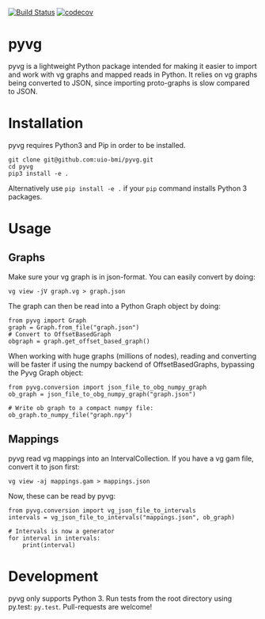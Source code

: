 [![Build Status](https://travis-ci.org/uio-bmi/pyvg.svg?branch=master)](https://travis-ci.org/uio-bmi/pyvg)
[![codecov](https://codecov.io/gh/uio-bmi/pyvg/branch/master/graph/badge.svg)](https://codecov.io/gh/uio-bmi/pyvg)

# pyvg
pyvg is a lightweight Python package intended for making it easier to import and work with vg graphs and mapped reads in Python. It relies on vg graphs being converted to JSON, since importing proto-graphs is slow compared to JSON.

# Installation
pyvg requires Python3 and Pip in order to be installed.

```
git clone git@github.com:uio-bmi/pyvg.git
cd pyvg
pip3 install -e .
```

Alternatively use `pip install -e .` if your `pip` command installs Python 3 packages.

# Usage
## Graphs
Make sure your vg graph is in json-format. You can easily convert by doing:
```
vg view -jV graph.vg > graph.json
```

The graph can then be read into a Python Graph object by doing:
```
from pyvg import Graph
graph = Graph.from_file("graph.json")
# Convert to OffsetBasedGraph
obgraph = graph.get_offset_based_graph()
```

When working with huge graphs (millions of nodes), reading and converting will be faster if using the numpy backend of OffsetBasedGraphs, bypassing the Pyvg Graph object:
```
from pyvg.conversion import json_file_to_obg_numpy_graph
ob_graph = json_file_to_obg_numpy_graph("graph.json")

# Write ob graph to a compact numpy file:
ob_graph.to_numpy_file("graph.npy")
```

## Mappings
pyvg read vg mappings into an IntervalCollection. If you have a vg gam file, convert it to json first:
```
vg view -aj mappings.gam > mappings.json
```
Now, these can be read by pyvg:
```
from pyvg.conversion import vg_json_file_to_intervals
intervals = vg_json_file_to_intervals("mappings.json", ob_graph)

# Intervals is now a generator
for interval in intervals:
    print(interval)
```


# Development
pyvg only supports Python 3. Run tests from the root directory using py.test: `py.test`. Pull-requests are welcome!


